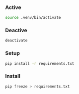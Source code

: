 ### Active

```sh
source .venv/bin/activate
```

### Deactive

```sh
deactivate
```

### Setup

```sh
pip install -r requirements.txt
```

### Install

``` sh
pip freeze > requirements.txt
```